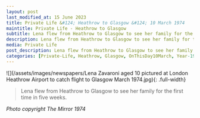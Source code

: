 ```yaml
---
layout: post
last_modified_at: 15 June 2023
title: Private Life &#124; Heathrow to Glasgow &#124; 10 March 1974
maintitle: Private Life - Heathrow to Glasgow
subtitle: Lena flew from Heathrow to Glasgow to see her family for the first time in five weeks.
description: Lena flew from Heathrow to Glasgow to see her family for the first time in five weeks.
media: Private Life
post_description: Lena flew from Heathrow to Glasgow to see her family for the first time in five weeks.
categories: [Private-Life, Heathrow, Glasgow, OnThisDay10March, Year-1974]
---
```


![](/assets/images/newspapers/Lena Zavaroni aged 10 pictured at London Heathrow Airport to catch flight to Glasgow March 1974.jpg){: .full-width}

> Lena flew from Heathrow to Glasgow to see her family for the first time in five weeks.

<cite>Photo copyright The Mirror 1974</cite>

